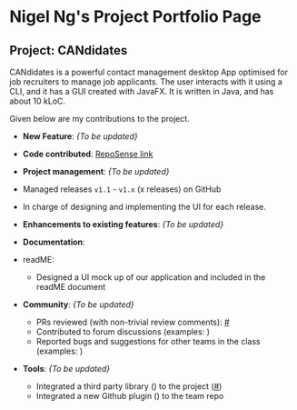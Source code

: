 # Nigel Ng's Project Portfolio Page

## Project: CANdidates

CANdidates is a powerful contact management desktop App optimised for job recruiters to manage job applicants.
The user interacts with it using a CLI, and it has a GUI created with JavaFX. It is written in Java, and has about 10 kLoC.

Given below are my contributions to the project.

* **New Feature**:  _{To be updated}_

* **Code contributed**: [RepoSense link](https://nus-cs2103-ay2021s1.github.io/tp-dashboard/#breakdown=true&search=vangoghhh&sort=groupTitle&sortWithin=title&since=2020-08-14&timeframe=commit&mergegroup=&groupSelect=groupByRepos&checkedFileTypes=docs~functional-code~test-code~other&tabOpen=false)

* **Project management**: _{To be updated}_
* Managed releases `v1.1` - `v1.x` (x releases) on GitHub
* In charge of designing and implementing the UI for each release.

* **Enhancements to existing features**: _{To be updated}_

* **Documentation**:
* readME:
    * Designed a UI mock up of our application and included in the readME document
   

* **Community**: _{To be updated}_
  * PRs reviewed (with non-trivial review comments): [\#]()
  * Contributed to forum discussions (examples: []())
  * Reported bugs and suggestions for other teams in the class (examples: []())

* **Tools**: _{To be updated}_
  * Integrated a third party library () to the project ([\#]())
  * Integrated a new Github plugin () to the team repo
